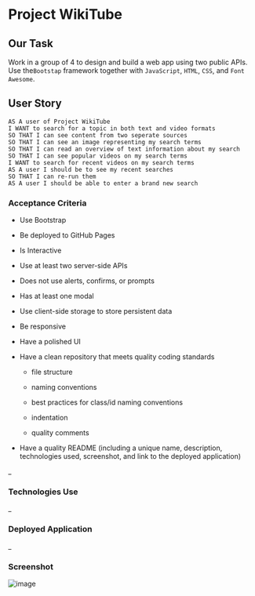 # Project WikiTube

## Our Task

Work in a group of 4 to design and build a web app using two public APIs. Use the`Bootstap` framework together with `JavaScript`, `HTML`, `CSS`, and `Font Awesome`.

## User Story

```
AS A user of Project WikiTube 
I WANT to search for a topic in both text and video formats
SO THAT I can see content from two seperate sources
SO THAT I can see an image representing my search terms
SO THAT I can read an overview of text information about my search
SO THAT I can see popular videos on my search terms
I WANT to search for recent videos on my search terms
AS A user I should be to see my recent searches
SO THAT I can re-run them
AS A user I should be able to enter a brand new search
```

### Acceptance Criteria

* Use Bootstrap

* Be deployed to GitHub Pages

* Is Interactive

* Use at least two server-side APIs

* Does not use alerts, confirms, or prompts

* Has at least one modal

* Use client-side storage to store persistent data

* Be responsive

* Have a polished UI

* Have a clean repository that meets quality coding standards

    - file structure
    
    - naming conventions

    - best practices for class/id naming conventions

    - indentation

    - quality comments

* Have a quality README (including a unique name, description, technologies used, screenshot, and link to the deployed application)

_

### Technologies Use

_

### Deployed Application 

_

### Screenshot

![image](screenshot.jpg)
